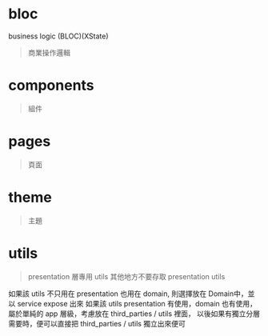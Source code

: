 # bloc
business logic (BLOC)(XState)

> 商業操作邏輯

# components

> 組件

# pages

> 頁面

# theme

> 主題


# utils
> presentation 層專用 utils
> 其他地方不要存取 presentation utils

如果該 utils 不只用在 presentation 也用在 domain, 則選擇放在 Domain中，並以 service expose 出來
如果該 utils presentation 有使用，domain 也有使用，屬於單純的 app 層級，考慮放在 third_parties / utils 裡面，
以後如果有獨立分層需要時，便可以直接把 third_parties / utils 獨立出來便可

